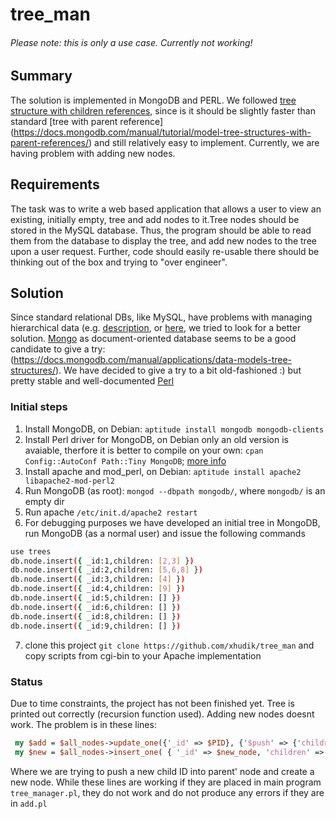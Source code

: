 # tree_man
###### Please note: this is only a use case. Currently not working!

## Summary
The solution is implemented in MongoDB and PERL. We followed [tree structure with children references](https://docs.mongodb.com/manual/tutorial/model-tree-structures-with-child-references/),
since is it should be slightly faster than standard [tree with parent reference] (https://docs.mongodb.com/manual/tutorial/model-tree-structures-with-parent-references/) and still relatively easy to implement. Currently, we are having problem with adding new nodes.

## Requirements
The task was to write a web based application that allows a user to view an existing, initially empty, tree and add nodes to it.Tree nodes should be stored in the MySQL database. 
Thus, the program should be able to read them from the database to display the tree, and add new nodes to the tree upon a user request.  Further, code should easily re-usable there should be thinking out of the box and trying to "over engineer".

## Solution
Since standard relational DBs, like MySQL,  have problems with managing hierarchical data (e.g. [description](]http://mikehillyer.com/articles/managing-hierarchical-data-in-mysql/), 
or [here](http://stackoverflow.com/questions/5916482/php-mysql-best-tree-structure), we tried to look for a better solution.  [Mongo](https://www.mongodb.com/) as document-oriented database
seems to be a good candidate to give a try: (https://docs.mongodb.com/manual/applications/data-models-tree-structures/). We have decided to give a try to a bit old-fashioned :) but pretty 
stable and well-documented [Perl](https://www.perl.org/) 

### Initial steps
1. Install MongoDB, on Debian: `aptitude install mongodb mongodb-clients`
2. Install Perl driver for MongoDB, on Debian only an old version is avaiable, therfore it is better to compile on your own: `cpan Config::AutoConf Path::Tiny MongoDB`;
[more info](https://github.com/mongodb/mongo-perl-driver/blob/master/INSTALL.md)
3. Install apache and mod_perl, on Debian: `aptitude install apache2 libapache2-mod-perl2`
4. Run MongoDB (as root): `mongod --dbpath mongodb/`, where  `mongodb/` is an empty dir
5. Run apache  `/etc/init.d/apache2 restart`
6. For debugging purposes we have developed an initial tree in MongoDB, run MongoDB (as a normal user) and issue the following commands
```bash
use trees
db.node.insert({ _id:1,children: [2,3] })
db.node.insert({ _id:2,children: [5,6,8] })
db.node.insert({ _id:3,children: [4] })
db.node.insert({ _id:4,children: [9] })
db.node.insert({ _id:5,children: [] })
db.node.insert({ _id:6,children: [] })
db.node.insert({ _id:8,children: [] })
db.node.insert({ _id:9,children: [] })
```
7. clone this project `git clone https://github.com/xhudik/tree_man` and copy scripts from cgi-bin to your Apache implementation

### Status
Due to time constraints, the project has not been finished yet. Tree is printed out correctly (recursion function used). Adding new nodes doesnt work. 
The problem is in these lines:
```perl
 my $add = $all_nodes->update_one({'_id' => $PID}, {'$push' => {'children' => $new_node }});
 my $new = $all_nodes->insert_one( { '_id' => $new_node, 'children' => [] } );
```
Where we are trying to push a new child ID into parent' node and create a new node. While these lines are working if they are placed in main program `tree_manager.pl`, they do not work
and do not produce any errors if they are in `add.pl`
